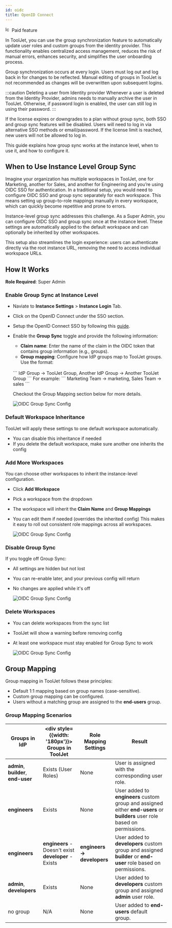 ```yaml
---
id: oidc
title: OpenID Connect
---
```


<div className="badge badge--primary heading-badge">   
  <img 
    src="/img/badge-icons/premium.svg" 
    alt="Icon" 
    width="16" 
    height="16" 
  />
 <span>Paid feature</span>
</div>

In ToolJet, you can use the group synchronization feature to automatically update user roles and custom groups from the identity provider. This functionality enables centralized access management, reduces the risk of manual errors, enhances security, and simplifies the user onboarding process.

Group synchronization occurs at every login. Users must log out and log back in for changes to be reflected. Manual editing of groups in ToolJet is not recommended as changes will be overwritten upon subsequent logins.

:::caution Deleting a user from Identity provider
Whenever a user is deleted from the Identity Provider, admins needs to manually archive the user in ToolJet. Otherwise, if password login is enabled, the user can still log in using their password.
:::

If the license expires or downgrades to a plan without group sync, both SSO and group sync features will be disabled. Users will need to log in via alternative SSO methods or email/password. If the license limit is reached, new users will not be allowed to log in.

This guide explains how group sync works at the instance level, when to use it, and how to configure it.

## When to Use Instance Level Group Sync

Imagine your organization has multiple workspaces in ToolJet, one for Marketing, another for Sales, and another for Engineering and you’re using OIDC SSO for authentication. In a traditional setup, you would need to configure OIDC SSO and group sync separately for each workspace. This means setting up group-to-role mappings manually in every workspace, which can quickly become repetitive and prone to errors.

Instance-level group sync addresses this challenge. As a Super Admin, you can configure OIDC SSO and group sync once at the instance level. These settings are automatically applied to the default workspace and can optionally be inherited by other workspaces.

This setup also streamlines the login experience: users can authenticate directly via the root instance URL, removing the need to access individual workspace URLs.


## How It Works

**Role Required**: Super Admin

###  Enable Group Sync at Instance Level
- Naviate to **Instance Settings** > **Instance Login** Tab.
- Click on the OpenID Connect under the SSO section.
- Setup the OpenID Connect SSO by following this [guide](/docs/user-management/sso/oidc/setup).
- Enable the **Group Sync** toggle and provide the following information:

    - **Claim name**: Enter the name of the claim in the OIDC token that contains group information (e.g., groups).
    - **Group mapping**: Configure how IdP groups map to ToolJet groups. Use the format:
    <br/>
   ```
   IdP Group -> ToolJet Group, Another IdP Group -> Another ToolJet Group
   ```
   For example:
   ```
   Marketing Team -> marketing, Sales Team -> sales
   ```

   Checkout the Group Mapping section below for more details.

   <img className="screenshot-full img-l" src="/img/user-management/group-sync/oidc/setup.png" alt="OIDC Group Sync Config" />

### Default Workspace Inheritance
ToolJet will apply these settings to one default workspace automatically.
- You can disable this inheritance if needed
- If you delete the default workspace, make sure another one inherits the config

### Add More Workspaces
You can choose other workspaces to inherit the instance-level configuration.
- Click **Add Workspace**
- Pick a workspace from the dropdown
- The workspace will inherit the **Claim Name** and **Group Mappings**
- You can edit them if needed (overrides the inherited config)
This makes it easy to roll out consistent role mappings across all workspaces.
  
  <img className="screenshot-full img-l" src="/img/user-management/group-sync/oidc/add_ws.png" alt="OIDC Group Sync Config" />

### Disable Group Sync
If you toggle off Group Sync:
- All settings are hidden but not lost
- You can re-enable later, and your previous config will return
- No changes are applied while it's off

   <img className="screenshot-full img-l" src="/img/user-management/group-sync/oidc/disable.png" alt="OIDC Group Sync Config" />

### Delete Workspaces
- You can delete workspaces from the sync list
- ToolJet will show a warning before removing config
- At least one workspace must stay enabled for Group Sync to work

   <img className="screenshot-full img-l" src="/img/user-management/group-sync/oidc/delete.png" alt="OIDC Group Sync Config" />

## Group Mapping

Group mapping in ToolJet follows these principles:

- Default 1:1 mapping based on group names (case-sensitive).
- Custom group mapping can be configured.
- Users without a matching group are assigned to the **end-users** group.

### Group Mapping Scenarios

| Groups in IdP | <div style={{width: '180px'}}> Groups in ToolJet </div> | Role Mapping Settings | Result |
|---------------|-------------------|------------------------|--------|
| **admin**, **builder**, **end-user** | Exists (User Roles) | None | User is assigned with the corresponding user role. |
| **engineers** | Exists | None | User added to **engineers** custom group and assigned either **end-users** or **builders** user role based on permissions. |
| **engineers** | **engineers** - Doesn't exist <br/> **developer** - Exists | **engineers → developers** | User added to **developers** custom group and assigned **builder** or **end-user** role based on permissions. |
| **admin**, **developers** | Exists | None | User added to **developers** custom group and assigned **admin** user role. |
| no group | N/A | None | User added to **end-users** default group. |
